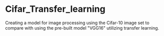 # Cifar_Transfer_learning
Creating a model for image processing using the Cifar-10 image set to compare with using the pre-built model "VGG16" utilizing transfer learning.
